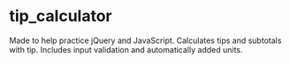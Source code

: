 # tip_calculator
Made to help practice jQuery and JavaScript. Calculates tips and subtotals with tip. Includes input validation and automatically added units. 
